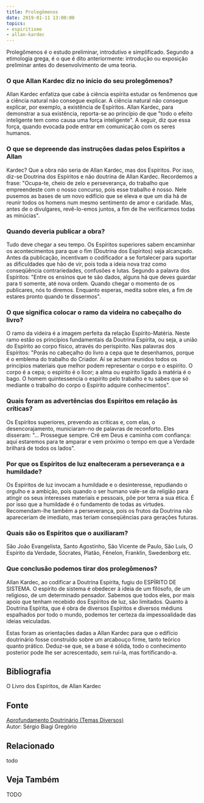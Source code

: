 ```yaml
---
title: Prolegômenos
date: 2019-01-11 13:00:00
topics: 
- espiritismo
- allan-kardec
---
```


Prolegômenos é o estudo preliminar, introdutivo e simplificado.
Segundo a etimologia grega, é o que é dito anteriormente: introdução ou
exposição preliminar antes do desenvolvimento de uma teoria.

### O que Allan Kardec diz no início do seu prolegômenos?
Allan Kardec enfatiza que cabe à ciência espírita estudar os fenômenos
que a ciência natural não consegue explicar. A ciência natural não
consegue explicar, por exemplo, a existência de Espíritos. Allan Kardec,
para demonstrar a sua existência, reporta-se ao princípio de que "todo o
efeito inteligente tem como causa uma força inteligente". A seguir, diz
que essa força, quando evocada pode entrar em comunicação com os seres
humanos.

### O que se depreende das instruções dadas pelos Espíritos a Allan
Kardec?
Que a obra não seria de Allan Kardec, mas dos Espíritos. Por isso,
diz-se Doutrina dos Espíritos e não doutrina de Allan Kardec. Recordemos
a frase: "Ocupa-te, cheio de zelo e perseverança, do trabalho que
empreendeste com o nosso concurso, pois esse trabalho é nosso. Nele
pusemos as bases de um novo edifício que se eleva e que um dia há de
reunir todos os homens num mesmo sentimento de amor e caridade. Mas,
antes de o divulgares, revê-lo-emos juntos, a fim de lhe verificarmos
todas as minúcias".

### Quando deveria publicar a obra?
Tudo deve chegar a seu tempo. Os Espíritos superiores sabem encaminhar
os acontecimentos para que o fim (Doutrina dos Espíritos) seja
alcançado. Antes da publicação, incentivam o codificador a se fortalecer
para suportar as dificuldades que hão de vir, pois toda a ideia nova
traz como conseqüência contrariedades, confusões e lutas. Segundo a
palavra dos Espíritos: "Entre os ensinos que te são dados, alguns há que
deves guardar para ti somente, até nova ordem. Quando chegar o momento
de os publicares, nós to diremos. Enquanto esperas, medita sobre eles, a
fim de estares pronto quando te dissermos".

### O que significa colocar o ramo da videira no cabeçalho do livro?
O ramo da videira é a imagem perfeita da relação Espírito-Matéria. Neste
ramo estão os princípios fundamentais da Doutrina Espírita, ou seja, a
união do Espírito ao corpo físico, através do perispírito. Nas palavras
dos Espíritos: "Porás no cabeçalho do livro a cepa que te desenhamos,
porque é o emblema do trabalho do Criador. Aí se acham reunidos todos os
princípios materiais que melhor podem representar o corpo e o espírito.
O corpo é a cepa; o espírito é o licor; a alma ou espírito ligado à
matéria é o bago. O homem quintessencia o espírito pelo trabalho e tu
sabes que só mediante o trabalho do corpo o Espírito adquire
conhecimentos".

### Quais foram as advertências dos Espíritos em relação às críticas?
Os Espíritos superiores, prevendo as críticas e, com elas, o
desencorajamento, municiaram-no de palavras de reconforto. Eles
disseram: "... Prossegue sempre. Crê em Deus e caminha com confiança:
aqui estaremos para te amparar e vem próximo o tempo em que a Verdade
brilhará de todos os lados".

### Por que os Espíritos de luz enalteceram a perseverança e a humildade?
Os Espíritos de luz invocam a humildade e o desinteresse, repudiando o
orgulho e a ambição, pois quando o ser humano vale-se da religião para
atingir os seus interesses materiais e pessoais, põe por terra a sua
ética. É por isso que a humildade é o fundamento de todas as virtudes.
Recomendam-lhe também a perseverança, pois os frutos da Doutrina não
apareceriam de imediato, mas teriam conseqüências para gerações futuras.

### Quais são os Espíritos que o auxiliaram?
São João Evangelista, Santo Agostinho, São Vicente de Paulo, São Luís, O
Espírito da Verdade, Sócrates, Platão, Fénelon, Franklin, Swedenborg
etc.

### Que conclusão podemos tirar dos prolegômenos?
Allan Kardec, ao codificar a Doutrina Espírita, fugiu do ESPÍRITO DE
SISTEMA. O espírito de sistema é obedecer à ideia de um filósofo, de um
religioso, de um determinado pensador. Sabemos que todos eles, por mais
apoio que tenham recebido dos Espíritos de luz, são limitados. Quanto à
Doutrina Espírita, que é obra de diversos Espíritos e diversos médiuns
espalhados por todo o mundo, podemos ter certeza da impessoalidade das
ideias veiculadas.

Estas foram as orientações dadas a Allan Kardec para que o edifício
doutrinário fosse construído sobre um arcabouço firme, tanto teórico
quanto prático. Deduz-se que, se a base é sólida, todo o conhecimento
posterior pode lhe ser acrescentado, sem ruí-la, mas fortificando-a.


## Bibliografia
O Livro dos Espíritos, de Allan Kardec

## Fonte
[Aprofundamento Doutrinário (Temas Diversos)](https://sites.google.com/view/aprofundamentodoutrinario/prolegômenos)  
Autor: Sérgio Biagi Gregório



## Relacionado
todo

## Veja Também
TODO


